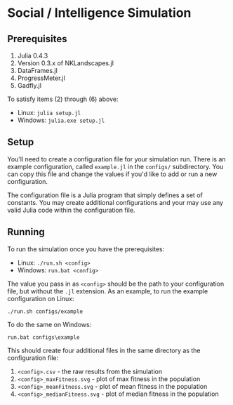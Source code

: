 # Social / Intelligence Simulation

## Prerequisites

  1. Julia 0.4.3
  2. Version 0.3.x of NKLandscapes.jl
  3. DataFrames.jl
  5. ProgressMeter.jl
  6. Gadfly.jl

To satisfy items (2) through (6) above:

  * Linux: `julia setup.jl`
  * Windows: `julia.exe setup.jl`

## Setup

You'll need to create a configuration file for your simulation run. There is an
example configuration, called `example.jl` in the `configs/` subdirectory.
You can copy this file and change the values if you'd like to add or run a new
configuration.

The configuration file is a Julia program that simply defines a set of
constants. You may create additional configurations and your may use any
valid Julia code within the configuration file.

## Running

To run the simulation once you have the prerequisites:

  * Linux: `./run.sh <config>`
  * Windows: `run.bat <config>`

The value you pass in as `<config>` should be the path to your configuration
file, but without the `.jl` extension. As an example, to run the example
configuration on Linux:

```
./run.sh configs/example
```

To do the same on Windows:

```
run.bat configs\example
```

This should create four additional files in the same directory as the
configuration file:

  1. `<config>.csv` - the raw results from the simulation
  2. `<config>_maxFitness.svg` - plot of max fitness in the population
  3. `<config>_meanFitness.svg` - plot of mean fitness in the population
  4. `<config>_medianFitness.svg` - plot of median fitness in the population

